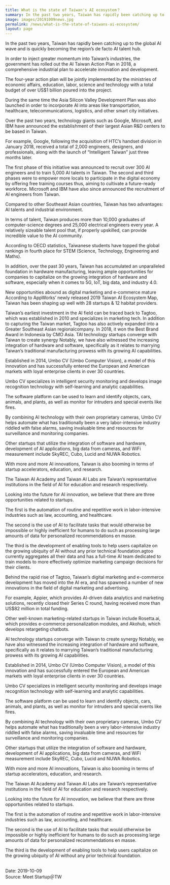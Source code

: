```yaml
---
title: What is the state of Taiwan's AI ecosystem？
summary: In the past two years, Taiwan has rapidly been catching up to the global AI wave and is quickly becoming the region’s de facto AI talent hub.
image: images/20191009news.jpg
permalink: /news/what-is-the-state-of-taiwans-ai-ecosystem/
layout: page
---
```

In the past two years, Taiwan has rapidly been catching up to the global AI wave and is quickly becoming the region’s de facto AI talent hub.

In order to inject greater momentum into Taiwan’s industries, the government has rolled out the AI Taiwan Action Plan in 2018, a comprehensive industrial plan to accelerate innovation and development.

The four-year action plan will be jointly implemented by the ministries of economic affairs, education, labor, science and technology with a total budget of over US$1 billion poured into the project.

During the same time the Asia Silicon Valley Development Plan was also launched in order to incorporate AI into areas like transportation, healthcare, telecommunications, logistics, and other smart city initiatives.

Over the past two years, technology giants such as Google, Microsoft, and IBM have announced the establishment of their largest Asian R&D centers to be based in Taiwan.

For example, Google, following the acquisition of HTC’s handset division in January 2018, received a total of 2,000 engineers, designers, and professionals, along with the launch of “Intelligent Taiwan” just three months later.

The first phase of this initiative was announced to recruit over 300 AI engineers and to train 5,000 AI talents in Taiwan. The second and third phases were to empower more locals to participate in the digital economy by offering free training courses thus, aiming to cultivate a future-ready workforce. Microsoft and IBM have also since announced the recruitment of AI engineers from Taiwan.

Compared to other Southeast Asian countries, Taiwan has two advantages: AI talents and industrial environment.

In terms of talent, Taiwan produces more than 10,000 graduates of computer-science degrees and 25,000 electrical engineers every year. A relatively sizeable talent pool that, if properly upskilled, can provide incredible value to the AI community.

According to OECD statistics, Taiwanese students have topped the global rankings in fourth place for STEM (Science, Technology, Engineering and Maths).

In addition, over the past 30 years, Taiwan has accumulated an unparalleled foundation in hardware manufacturing, leaving ample opportunities for companies to capitalize on the growing integration of hardware and software, especially when it comes to 5G, IoT, big data, and industry 4.0.

New opportunities abound as digital marketing and e-commerce mature
According to AppWorks’ newly released 2019 Taiwan AI Ecosystem Map, Taiwan has been shaping up well with 28 startups & 12 habitat providers.

Taiwan’s earliest investment in the AI field can be traced back to Tagtoo, which was established in 2010 and specializes in marketing tech. In addition to capturing the Taiwan market, Tagtoo has also actively expanded into a Greater Southeast Asian regionalcompany.
In 2018, it won the Best Brand Award in Indonesia by CMO Asia. TAI technology startups converge with Taiwan to create synergy
Notably, we have also witnessed the increasing integration of hardware and software, specifically as it relates to marrying Taiwan’s traditional manufacturing prowess with its growing AI capabilities.

Established in 2014, Umbo CV (Umbo Computer Vision), a model of this innovation and has successfully entered the European and American markets with loyal enterprise clients in over 30 countries.

Umbo CV specializes in intelligent security monitoring and develops image recognition technology with self-learning and analytic capabilities.

The software platform can be used to learn and identify objects, cars, animals, and plants, as well as monitor for intruders and special events like fires.

By combining AI technology with their own proprietary cameras, Umbo CV helps automate what has traditionally been a very labor-intensive industry riddled with false alarms, saving invaluable time and resources for surveillance and monitoring companies.

Other startups that utilize the integration of software and hardware, development of AI applications, big data from cameras, and WiFi measurement include SkyREC, Cubo, Lucid and NUWA Robotics.

With more and more AI innovations, Taiwan is also booming in terms of startup accelerators, education, and research.

The Taiwan AI Academy and Taiwan AI Labs are Taiwan’s representative 
institutions in the field of AI for education and research respectively.

Looking into the future for AI innovation, we believe that there are three opportunities related to startups.

The first is the automation of routine and repetitive work in labor-intensive industries such as law, accounting, and healthcare.

The second is the use of AI to facilitate tasks that would otherwise be impossible or highly inefficient for humans to do such as processing large amounts of data for personalized recommendations en masse.

The third is the development of enabling tools to help users capitalize on the growing ubiquity of AI without any prior technical foundation.agtoo currently aggregates all their data and has a full-time AI team dedicated to train models to more effectively optimize marketing campaign decisions for their clients.

Behind the rapid rise of Tagtoo, Taiwan’s digital marketing and e-commerce development has moved into the AI era, and has spawned a number of new innovations in the field of digital marketing and advertising.

For example, Appier, which provides AI-driven data analytics and marketing solutions, recently closed their Series C round, having received more than US$82 million in total funding.

Other well-known marketing-related startups in Taiwan include Rosetta.ai, which provides e-commerce personalization modules, and Akohub, which develops retargeting chatbots.

AI technology startups converge with Taiwan to create synergy
Notably, we have also witnessed the increasing integration of hardware and software, specifically as it relates to marrying Taiwan’s traditional manufacturing prowess with its growing AI capabilities.

Established in 2014, Umbo CV (Umbo Computer Vision), a model of this innovation and has successfully entered the European and American markets with loyal enterprise clients in over 30 countries.

Umbo CV specializes in intelligent security monitoring and develops image recognition technology with self-learning and analytic capabilities.

The software platform can be used to learn and identify objects, cars, animals, and plants, as well as monitor for intruders and special events like fires.

By combining AI technology with their own proprietary cameras, Umbo CV helps automate what has traditionally been a very labor-intensive industry riddled with false alarms, saving invaluable time and resources for surveillance and monitoring companies.

Other startups that utilize the integration of software and hardware, development of AI applications, big data from cameras, and WiFi measurement include SkyREC, Cubo, Lucid and NUWA Robotics.

With more and more AI innovations, Taiwan is also booming in terms of startup accelerators, education, and research.

The Taiwan AI Academy and Taiwan AI Labs are Taiwan’s representative institutions in the field of AI for education and research respectively.

Looking into the future for AI innovation, we believe that there are three opportunities related to startups.

The first is the automation of routine and repetitive work in labor-intensive industries such as law, accounting, and healthcare.

The second is the use of AI to facilitate tasks that would otherwise be impossible or highly inefficient for humans to do such as processing large amounts of data for personalized recommendations en masse.

The third is the development of enabling tools to help users capitalize on the growing ubiquity of AI without any prior technical foundation.

<br/>
Date: 2019-10-09
<br/>
Source: Meet Startup＠TW
